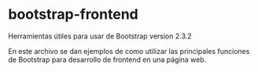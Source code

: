 # bootstrap-frontend
Herramientas útiles para usar de Bootstrap version 2.3.2

En este archivo se dan ejemplos de como utilizar las principales funciones de Bootstrap para desarrollo de frontend en una página web.

